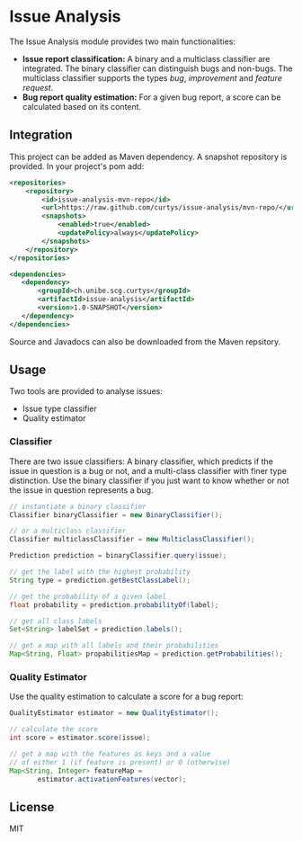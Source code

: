 # Issue Analysis

The Issue Analysis module provides two main functionalities: 
* **Issue report classification:** A binary and a multiclass classifier are integrated. The binary classifier can distinguish bugs and non-bugs. The multiclass classifier supports the types *bug*, *improvement* and *feature request*.
* **Bug report quality estimation:** For a given bug report, a score can be calculated based on its content.

## Integration
This project can be added as Maven dependency. A snapshot repository is provided. In your project's pom add:
 ```xml
 <repositories>
     <repository>
         <id>issue-analysis-mvn-repo</id>
         <url>https://raw.github.com/curtys/issue-analysis/mvn-repo/</url>
         <snapshots>
             <enabled>true</enabled>
             <updatePolicy>always</updatePolicy>
         </snapshots>
     </repository>
 </repositories>
 
<dependencies>
    <dependency>
        <groupId>ch.unibe.scg.curtys</groupId>
        <artifactId>issue-analysis</artifactId>
        <version>1.0-SNAPSHOT</version>
    </dependency>
</dependencies>
 ```
 Source and Javadocs can also be downloaded from the Maven repsitory.
 
 ## Usage
 
 Two tools are provided to analyse issues:
 * Issue type classifier
 * Quality estimator
 
 ### Classifier
 There are two issue classifiers: A binary classifier, which predicts if the 
 issue in question is a bug or not, and a multi-class classifier with finer 
 type distinction. Use the binary classifier if you just want to know whether 
 or not the issue in question represents a bug.
 ```java
// instantiate a binary classifier
Classifier binaryClassifier = new BinaryClassifier();

// or a multiclass classifier
Classifier multiclassClassifier = new MulticlassClassifier();

Prediction prediction = binaryClassifier.query(issue);

// get the label with the highest probability
String type = prediction.getBestClassLabel();

// get the probability of a given label
float probability = prediction.probabilityOf(label);

// get all class labels
Set<String> labelSet = prediction.labels();

// get a map with all labels and their probabilities
Map<String, Float> propabilitiesMap = prediction.getProbabilities();
 ```
 
 ### Quality Estimator
 Use the quality estimation to calculate a score for a bug report:
 ```java
QualityEstimator estimator = new QualityEstimator();

// calculate the score
int score = estimator.score(issue);

// get a map with the features as keys and a value 
// of either 1 (if feature is present) or 0 (otherwise)
Map<String, Integer> featureMap = 
		estimator.activationFeatures(vector);
 ```

## License
MIT